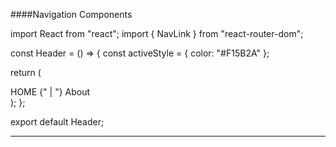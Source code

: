 ####Navigation Components

import React from "react";
import { NavLink } from "react-router-dom";

const Header = () => {
  const activeStyle = { color: "#F15B2A" };

  return (
    <nav>
      <NavLink to="/" activeStyle={activeStyle} exact>
        HOME
      </NavLink>
      {" | "}
      <NavLink to="/about" activeStyle={activeStyle}>
        About
      </NavLink>
    </nav>
  );
};

export default Header;

---------

